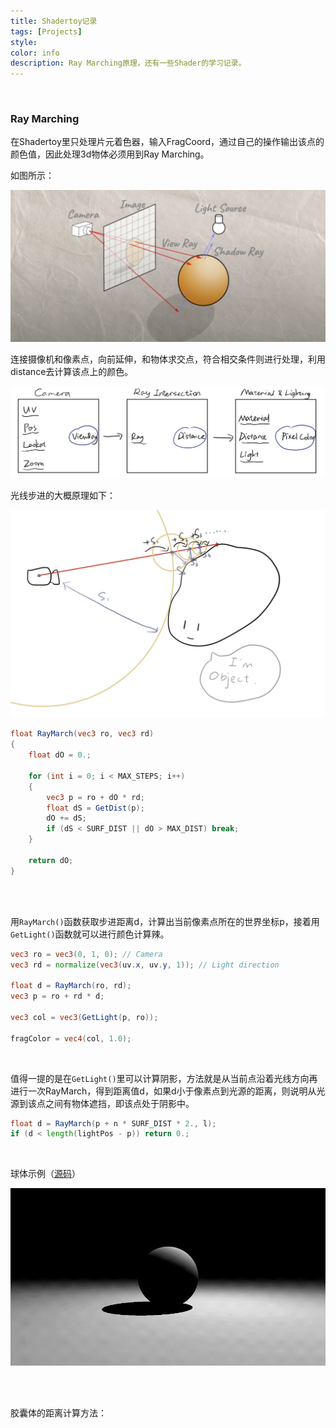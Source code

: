 ```yaml
---
title: Shadertoy记录
tags: [Projects]
style: 
color: info
description: Ray Marching原理，还有一些Shader的学习记录。
---
```




<br/>

### Ray Marching

在Shadertoy里只处理片元着色器，输入FragCoord，通过自己的操作输出该点的颜色值，因此处理3d物体必须用到Ray Marching。

如图所示：

![avatar](../assets/img/post2/sdtoy/2.png)

 

连接摄像机和像素点，向前延伸，和物体求交点，符合相交条件则进行处理，利用distance去计算该点上的颜色。



![avatar](../assets/img/post2/sdtoy/1.png)



光线步进的大概原理如下：

![avatar](../assets/img/post2/sdtoy/3.png)

```glsl
float RayMarch(vec3 ro, vec3 rd)
{
    float dO = 0.;

    for (int i = 0; i < MAX_STEPS; i++)
    {
    	vec3 p = ro + dO * rd;
    	float dS = GetDist(p);
    	dO += dS;
    	if (dS < SURF_DIST || dO > MAX_DIST) break;
    }

    return dO;
}
```



<br/>

<br/>

用`RayMarch()`函数获取步进距离d，计算出当前像素点所在的世界坐标p，接着用`GetLight()`函数就可以进行颜色计算辣。

```glsl
vec3 ro = vec3(0, 1, 0); // Camera
vec3 rd = normalize(vec3(uv.x, uv.y, 1)); // Light direction

float d = RayMarch(ro, rd);
vec3 p = ro + rd * d;

vec3 col = vec3(GetLight(p, ro));

fragColor = vec4(col, 1.0);
```



<br/>

值得一提的是在`GetLight()`里可以计算阴影，方法就是从当前点沿着光线方向再进行一次RayMarch，得到距离值d，如果d小于像素点到光源的距离，则说明从光源到该点之间有物体遮挡，即该点处于阴影中。

```glsl
float d = RayMarch(p + n * SURF_DIST * 2., l);
if (d < length(lightPos - p)) return 0.;
```

<br/>

球体示例（[源码](https://github.com/Friedsoda/ShaderToys/blob/main/sphere.glsl)）

![avatar](../assets/img/col/3.gif)



<br/>

<br/>

胶囊体的距离计算方法：





